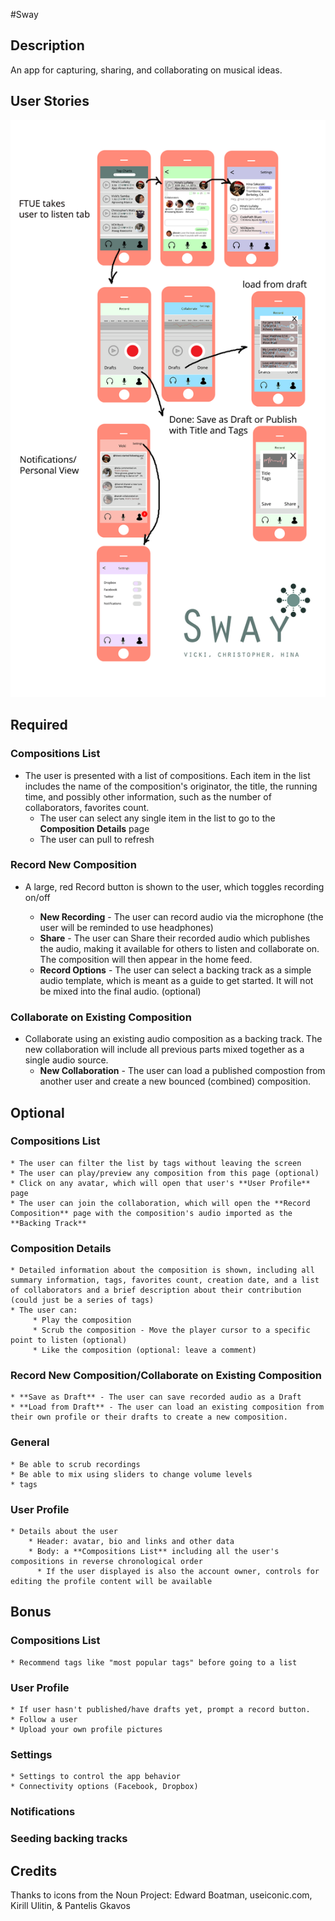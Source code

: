 #Sway

## Description
An app for capturing, sharing, and collaborating on musical ideas.

## User Stories

![Wireframes (Draft)](https://github.com/teamVCH/sway/blob/master/wireframes/userflow.png)


## Required

### Compositions List
* The user is presented with a list of compositions. Each item in the list includes the name of the composition's originator, the title, the running time, and possibly other information, such as the number of collaborators, favorites count. 
	* The user can select any single item in the list to go to the **Composition Details** page
	* The user can pull to refresh

### Record New Composition
* A large, red Record button is shown to the user, which toggles recording on/off

	* **New Recording** - The user can record audio via the microphone (the user will be reminded to use headphones)
	* **Share** - The user can Share their recorded audio which publishes the audio, making it available for others to listen and collaborate on. The composition will then appear in the home feed.
	* **Record Options** - The user can select a backing track as a simple audio template, which is meant as a guide to get started. It will not be mixed into the final audio. (optional)

### Collaborate on Existing Composition
* Collaborate using an existing audio composition as a backing track. The new collaboration will include all previous parts mixed together as a single audio source.
 	* **New Collaboration** - The user can load a published compostion from another user and create a new bounced (combined) composition.


## Optional

### Compositions List
	* The user can filter the list by tags without leaving the screen
	* The user can play/preview any composition from this page (optional)
	* Click on any avatar, which will open that user's **User Profile** page
    * The user can join the collaboration, which will open the **Record Composition** page with the composition's audio imported as the **Backing Track**

### Composition Details
	* Detailed information about the composition is shown, including all summary information, tags, favorites count, creation date, and a list of collaborators and a brief description about their contribution (could just be a series of tags)
	* The user can:
	     * Play the composition
	     * Scrub the composition - Move the player cursor to a specific point to listen (optional) 
	     * Like the composition (optional: leave a comment)

### Record New Composition/Collaborate on Existing Composition
	* **Save as Draft** - The user can save recorded audio as a Draft
	* **Load from Draft** - The user can load an existing composition from their own profile or their drafts to create a new composition. 

### General
	* Be able to scrub recordings
	* Be able to mix using sliders to change volume levels
	* tags

### User Profile
	* Details about the user
		* Header: avatar, bio and links and other data 
		* Body: a **Compositions List** including all the user's compositions in reverse chronological order 
	      * If the user displayed is also the account owner, controls for editing the profile content will be available


## Bonus

### Compositions List
	* Recommend tags like "most popular tags" before going to a list

### User Profile
    * If user hasn't published/have drafts yet, prompt a record button.
    * Follow a user
    * Upload your own profile pictures

### Settings
	* Settings to control the app behavior
	* Connectivity options (Facebook, Dropbox)

### Notifications

### Seeding backing tracks
       

## Credits
Thanks to icons from the Noun Project: Edward Boatman, useiconic.com, Kirill Ulitin, & Pantelis Gkavos